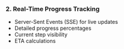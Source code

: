 ### 2. Real-Time Progress Tracking

- Server-Sent Events (SSE) for live updates
- Detailed progress percentages
- Current step visibility
- ETA calculations
